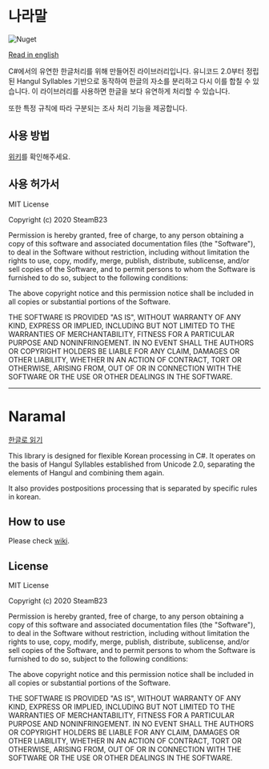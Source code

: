 # 나라말

![Nuget](https://img.shields.io/nuget/v/Naramal)

[Read in english](#Naramal)

C#에서의 유연한 한글처리를 위해 만들어진 라이브러리입니다. 유니코드 2.0부터 정립된 Hangul Syllables 기반으로 동작하여 한글의 자소를 분리하고 다시 이를 합칠 수 있습니다. 이 라이브러리를 사용하면 한글을 보다 유연하게 처리할 수 있습니다.

또한 특정 규칙에 따라 구분되는 조사 처리 기능을 제공합니다.

## 사용 방법

[위키](https://github.com/steamb23/Naramal/wiki)를 확인해주세요.

## 사용 허가서

MIT License

Copyright (c) 2020 SteamB23

Permission is hereby granted, free of charge, to any person obtaining a copy
of this software and associated documentation files (the "Software"), to deal
in the Software without restriction, including without limitation the rights
to use, copy, modify, merge, publish, distribute, sublicense, and/or sell
copies of the Software, and to permit persons to whom the Software is
furnished to do so, subject to the following conditions:

The above copyright notice and this permission notice shall be included in all
copies or substantial portions of the Software.

THE SOFTWARE IS PROVIDED "AS IS", WITHOUT WARRANTY OF ANY KIND, EXPRESS OR
IMPLIED, INCLUDING BUT NOT LIMITED TO THE WARRANTIES OF MERCHANTABILITY,
FITNESS FOR A PARTICULAR PURPOSE AND NONINFRINGEMENT. IN NO EVENT SHALL THE
AUTHORS OR COPYRIGHT HOLDERS BE LIABLE FOR ANY CLAIM, DAMAGES OR OTHER
LIABILITY, WHETHER IN AN ACTION OF CONTRACT, TORT OR OTHERWISE, ARISING FROM,
OUT OF OR IN CONNECTION WITH THE SOFTWARE OR THE USE OR OTHER DEALINGS IN THE
SOFTWARE.

---

# Naramal

[한글로 읽기](#나라말)

This library is designed for flexible Korean processing in C#. It operates on the basis of Hangul Syllables established from Unicode 2.0, separating the elements of Hangul and combining them again.

It also provides postpositions processing that is separated by specific rules in korean.

## How to use

Please check [wiki](https://github.com/steamb23/Naramal/wiki).

## License

MIT License

Copyright (c) 2020 SteamB23

Permission is hereby granted, free of charge, to any person obtaining a copy
of this software and associated documentation files (the "Software"), to deal
in the Software without restriction, including without limitation the rights
to use, copy, modify, merge, publish, distribute, sublicense, and/or sell
copies of the Software, and to permit persons to whom the Software is
furnished to do so, subject to the following conditions:

The above copyright notice and this permission notice shall be included in all
copies or substantial portions of the Software.

THE SOFTWARE IS PROVIDED "AS IS", WITHOUT WARRANTY OF ANY KIND, EXPRESS OR
IMPLIED, INCLUDING BUT NOT LIMITED TO THE WARRANTIES OF MERCHANTABILITY,
FITNESS FOR A PARTICULAR PURPOSE AND NONINFRINGEMENT. IN NO EVENT SHALL THE
AUTHORS OR COPYRIGHT HOLDERS BE LIABLE FOR ANY CLAIM, DAMAGES OR OTHER
LIABILITY, WHETHER IN AN ACTION OF CONTRACT, TORT OR OTHERWISE, ARISING FROM,
OUT OF OR IN CONNECTION WITH THE SOFTWARE OR THE USE OR OTHER DEALINGS IN THE
SOFTWARE.
